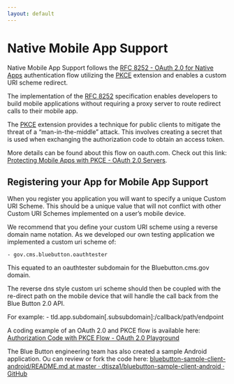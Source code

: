 ```yaml
---
layout: default
---
```

# Native Mobile App Support
Native Mobile App Support follows the  [RFC 8252 - OAuth 2.0 for Native Apps](https://tools.ietf.org/html/rfc8252)  authentication flow utilizing the  [PKCE](https://tools.ietf.org/html/rfc7636)  extension and enables a custom URI scheme redirect.

The implementation of the  [RFC 8252](https://tools.ietf.org/html/rfc8252) specification enables developers to build mobile applications without requiring a proxy server to route  redirect calls to their mobile app.

The  [PKCE](https://tools.ietf.org/html/rfc7636)  extension provides a technique for public clients to mitigate the threat of a “man-in-the-middle” attack. This involves creating a  secret that is used when exchanging the authorization code to obtain an access token.

More details can be found about this flow on oauth.com. Check out this link: [Protecting Mobile Apps with PKCE - OAuth 2.0 Servers](https://www.oauth.com/oauth2-servers/pkce/).

## Registering your App for Mobile App Support
When you register you application you will want to specify a unique Custom URI Scheme. This should be a unique value that will not conflict with other Custom URI Schemes implemented on a user’s mobile device.

We recommend that you define your custom URI scheme using a reverse domain name notation. As we developed our own testing application we implemented a custom uri scheme of:

	- gov.cms.bluebutton.oauthtester

This equated to an oauthtester subdomain for the Bluebutton.cms.gov domain.

The reverse dns style custom uri scheme should then be coupled with the re-direct path on the mobile device that will handle the call back from the Blue Button 2.0 API.

For example:
	- tld.app.subdomain[.subsubdomain]:/callback/path/endpoint

A coding example of an OAuth 2.0 and PKCE flow is available here: [Authorization Code with PKCE Flow - OAuth 2.0 Playground](https://www.oauth.com/playground/authorization-code-with-pkce.html)

The Blue Button engineering team has also created a sample Android application. Ou can review or fork the code here:
[bluebutton-sample-client-android/README.md at master · dtisza1/bluebutton-sample-client-android · GitHub](https://github.com/dtisza1/bluebutton-sample-client-android/blob/master/README.md)

